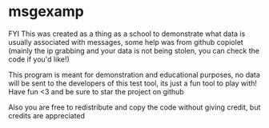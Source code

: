 # msgexamp

FYI This was created as a thing as a school to demonstrate what data is usually associated with messages, some help was from github copiolet (mainly the ip grabbing and your data is not being stolen, you can check the code if you'd like!)


This program is meant for demonstration and educational purposes, no data will be sent to the developers of this test tool, its just a fun tool to play with! Have fun <3 and be sure to star the project on github

Also you are free to redistribute and copy the code without giving credit, but credits are appreciated 
